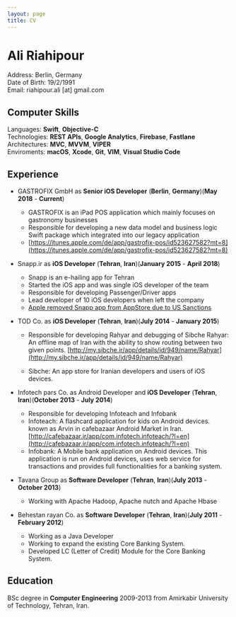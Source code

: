 ```yaml
---
layout: page
title: CV
---
```

# Ali Riahipour

Address: Berlin, Germany<br>
Date of Birth: 19/2/1991<br>
Email: riahipour.ali [at] gmail.com

## Computer Skills

Languages: **Swift**, **Objective-C**<br>
Technologies: **REST APIs**, **Google Analytics**, **Firebase**, **Fastlane**<br>
Architectures: **MVC**, **MVVM**, **VIPER**<br>
Enviroments: **macOS**, **Xcode**, **Git**, **VIM**, **Visual Studio Code**<br>


## Experience

* GASTROFIX GmbH as **Senior iOS Developer** (**Berlin**, **Germany**)(**May 2018** - **Current**)

  * GASTROFIX is an iPad POS application which mainly focuses on gastronomy businesses
  * Responsible for developing a new data model and business logic Swift package which integrated into our legacy application
  * [https://itunes.apple.com/de/app/gastrofix-pos/id523627582?mt=8](https://itunes.apple.com/de/app/gastrofix-pos/id523627582?mt=8)

* Snapp.ir as **iOS Developer** (**Tehran**, **Iran**)(**January 2015** - **April 2018**)

  * Snapp is an e-hailing app for Tehran
  * Started the iOS app and was single iOS developer of the team
  * Responsible for developing Passenger/Driver apps
  * Lead developer of 10 iOS developers when left the company
  * [Apple removed Snapp app from AppStore due to US Sanctions](https://www.theverge.com/2017/8/25/16201434/apple-iran-app-store-removal-sanctions-trump)

* TOD Co. as **iOS Developer** (**Tehran**, **Iran**)(**July 2014** - **January 2015**)

  * Responsible for developing Rahyar and debugging of Sibche
Rahyar: An offline map of Iran with the ability to show routing between two given points. 
[http://my.sibche.ir/app/details/id/949/name/Rahyar](http://my.sibche.ir/app/details/id/949/name/Rahyar)

  * Sibche: An app store for Iranian developers and users of iOS devices.
* Infotech pars Co. as Android Developer and **iOS Developer** (**Tehran**, **Iran**)(**October 2013** - **July 2014**)

  * Responsible for developing Infoteach and Infobank
  * Infoteach: A flashcard application for kids on Android devices. known as Arvin in cafebazaar Android Market in Iran. 
[http://cafebazaar.ir/app/com.infotech.infoteach/?l=en](http://cafebazaar.ir/app/com.infotech.infoteach/?l=en)
  * Infobank: A Mobile bank application on Android devices. This application is run on Android devices, uses web service for transactions and provides full functionalities for a banking system.

* Tavana Group as **Software Developer** (**Tehran**, **Iran**)(**July 2013** - **October 2013**)

  * Working with Apache Hadoop, Apache nutch and Apache Hbase

* Behestan rayan Co. as **Software Developer** (**Tehran**, **Iran**)(**July 2011** - **February 2012**)
  
  * Working as a Java Developer
  * Working to expand the existing Core Banking System.
  * Developed LC (Letter of Credit) Module for the Core Banking System.

## Education

BSc degree in **Computer Engineering** 2009-2013 from Amirkabir University of Technology, Tehran, Iran.
